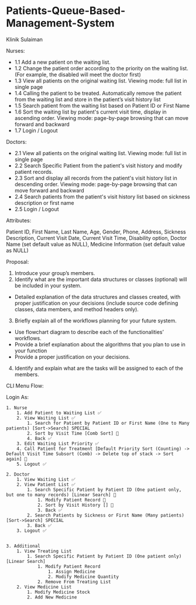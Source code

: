 # Patients-Queue-Based-Management-System

Klinik Sulaiman

Nurses:
  - 1.1 Add a new patient on the waiting list.
  - 1.2 Change the patient order according to the priority on the waiting list. (For example, the disabled will meet the doctor first)
  - 1.3 View all patients on the original waiting list. Viewing mode: full list in single page
  - 1.4 Calling the patient to be treated. Automatically remove the patient from the waiting list and store in the patient’s visit history list
  - 1.5 Search patient from the waiting list based on Patient ID or First Name
  - 1.6 Sort the waiting list by patient's current visit time, display in ascending order. Viewing mode: page-by-page browsing that can move forward and backward
  - 1.7 Login / Logout

Doctors:
  - 2.1 View all patients on the original waiting list. Viewing mode: full list in single page
  - 2.2 Search Specific Patient from the patient's visit history and modify patient records.
  - 2.3 Sort and display all records from the patient's visit history list in descending order. Viewing mode: page-by-page browsing that can move forward and backward
  - 2.4 Search patients from the patient's visit history list based on sickness description or first name
  - 2.5 Login / Logout

Attributes:

Patient ID, First Name, Last Name, Age, Gender, Phone, Address, Sickness Description, Current Visit Date, Current Visit Time, Disability option, Doctor Name (set default value as NULL), Medicine Information (set default value as NULL)

Proposal:

  1. Introduce your group’s members.
  2. Identify what are the important data structures or classes (optional) will be included in your system.
  - Detailed explanation of the data structures and classes created, with proper justification on your decisions (include source code defining classes, data members, and method headers only).
  3. Briefly explain all of the workflows planning for your future system.
  - Use flowchart diagram to describe each of the functionalities’ workflows.
  - Provide a brief explanation about the algorithms that you plan to use in your function
  - Provide a proper justification on your decisions.
  4. Identify and explain what are the tasks will be assigned to each of the members.

CLI Menu Flow:

Login As:

	1. Nurse
		1. Add Patient to Waiting List ✅
		2. View Waiting List ✅
			1. Search for Patient by Patient ID or First Name (One to Many patients) [Sort->Search] SPECIAL
			2. Sort by Visit Time [Comb Sort] 📝
			4. Back ✅
		3. Edit Waiting List Priority ✅
		4. Call Patient for Treatment [Default Priority Sort (Counting) -> Default Visit Time Subsort (Comb) -> Delete top of stack -> Sort again] 📝
		5. Logout ✅

	2. Doctor
		1. View Waiting List ✅
		2. View Patient List ✅
			1. Search Specific Patient by Patient ID (One patient only, but one to many records) [Linear Search] 📝
				1. Modify Patient Record 📝
				2. Sort by Visit History [] 📝
				3. Back ✅
			2. Search Patients by Sickness or First Name (Many patients) [Sort->Search] SPECIAL
			3. Back ✅
		3. Logout ✅


	3. Additional
		1. View Treating List
			1. Search Specific Patient by Patient ID (One patient only) [Linear Search]
				1. Modify Patient Record
					1. Assign Medicine
					2. Modify Medicine Quantity
				2. Remove From Treating List
		2. View Medicine List
			1. Modify Medicine Stock
			2. Add New Medicine

